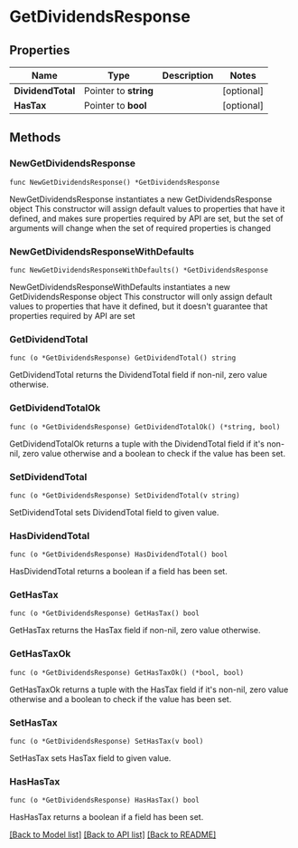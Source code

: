 # GetDividendsResponse

## Properties

Name | Type | Description | Notes
------------ | ------------- | ------------- | -------------
**DividendTotal** | Pointer to **string** |  | [optional] 
**HasTax** | Pointer to **bool** |  | [optional] 

## Methods

### NewGetDividendsResponse

`func NewGetDividendsResponse() *GetDividendsResponse`

NewGetDividendsResponse instantiates a new GetDividendsResponse object
This constructor will assign default values to properties that have it defined,
and makes sure properties required by API are set, but the set of arguments
will change when the set of required properties is changed

### NewGetDividendsResponseWithDefaults

`func NewGetDividendsResponseWithDefaults() *GetDividendsResponse`

NewGetDividendsResponseWithDefaults instantiates a new GetDividendsResponse object
This constructor will only assign default values to properties that have it defined,
but it doesn't guarantee that properties required by API are set

### GetDividendTotal

`func (o *GetDividendsResponse) GetDividendTotal() string`

GetDividendTotal returns the DividendTotal field if non-nil, zero value otherwise.

### GetDividendTotalOk

`func (o *GetDividendsResponse) GetDividendTotalOk() (*string, bool)`

GetDividendTotalOk returns a tuple with the DividendTotal field if it's non-nil, zero value otherwise
and a boolean to check if the value has been set.

### SetDividendTotal

`func (o *GetDividendsResponse) SetDividendTotal(v string)`

SetDividendTotal sets DividendTotal field to given value.

### HasDividendTotal

`func (o *GetDividendsResponse) HasDividendTotal() bool`

HasDividendTotal returns a boolean if a field has been set.

### GetHasTax

`func (o *GetDividendsResponse) GetHasTax() bool`

GetHasTax returns the HasTax field if non-nil, zero value otherwise.

### GetHasTaxOk

`func (o *GetDividendsResponse) GetHasTaxOk() (*bool, bool)`

GetHasTaxOk returns a tuple with the HasTax field if it's non-nil, zero value otherwise
and a boolean to check if the value has been set.

### SetHasTax

`func (o *GetDividendsResponse) SetHasTax(v bool)`

SetHasTax sets HasTax field to given value.

### HasHasTax

`func (o *GetDividendsResponse) HasHasTax() bool`

HasHasTax returns a boolean if a field has been set.


[[Back to Model list]](../README.md#documentation-for-models) [[Back to API list]](../README.md#documentation-for-api-endpoints) [[Back to README]](../README.md)


